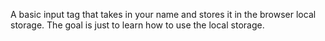 A basic input tag that takes in your name and stores it in the browser local storage. The goal is just to learn how to use the local storage.
